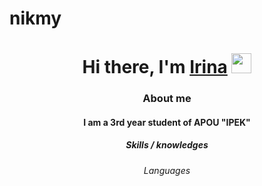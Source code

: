 # nikmy
<h1 align="center">Hi there, I'm <a href="https://daniilshat.ru/" target="_blank">Irina</a> 
<img src="https://github.com/blackcater/blackcater/raw/main/images/Hi.gif" height="32"/></h1>
<h3 align = "center">About me</h3>
<h4 align="center">I am a 3rd year student of APOU "IPEK"</h4>
<h5 align = "center">Skills / knowledges</h5>
<h6 align = "center">Languages</h6>
<svg role=""/>
<svg role="img" viewBox="0 0 24 24" xmlns=(https://user-images.githubusercontent.com/106738731/172227557-305aabb9-5527-4eca-9ad2-583ae8d5c873.svg)
(https://user-images.githubusercontent.com/106738731/172227570-0b719d6a-7055-4493-a114-d93fec6257a4.svg)
